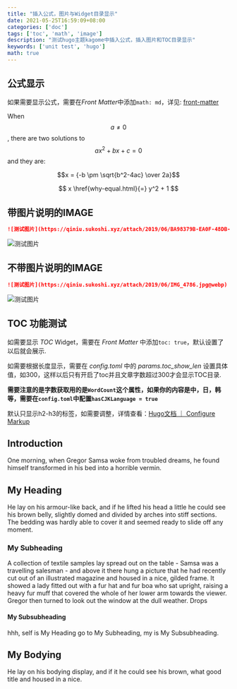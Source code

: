 ```yaml
---
title: "插入公式，图片与Widget目录显示"
date: 2021-05-25T16:59:09+08:00
categories: ['doc']
tags: ['toc', 'math', 'image']
description: "测试hugo主题kagome中插入公式，插入图片和TOC目录显示"
keywords: ['unit test', 'hugo']
math: true
---
```


## 公式显示

如果需要显示公式，需要在*Front Matter*中添加`math: md`，详见: [front-matter](https://gohugo.io/content-management/front-matter/)

When $$a \ne 0$$, there are two solutions to $$ax^2 + bx + c = 0$$ and they are:

$$x = {-b \pm \sqrt{b^2-4ac} \over 2a}$$

$$
x \href{why-equal.html}{=} y^2 + 1
$$

## 带图片说明的IMAGE

```md
![测试图片](https://qiniu.sukoshi.xyz/attach/2019/06/BA98379B-EA0F-48DB-B6E1-D475D6BC4AB2.jpg@webp "中和街道")
```

![测试图片](https://qiniu.sukoshi.xyz/attach/2019/06/BA98379B-EA0F-48DB-B6E1-D475D6BC4AB2.jpg@webp "中和街道")

## 不带图片说明的IMAGE

```md
![测试图片](https://qiniu.sukoshi.xyz/attach/2019/06/IMG_4786.jpg@webp)
```

![测试图片](https://qiniu.sukoshi.xyz/attach/2019/06/IMG_4786.jpg@webp)


## TOC 功能测试

如需要显示 *TOC* Widget，需要在 *Front Matter* 中添加`toc: true`，默认设置了以后就会展示.

如需要根据长度显示，需要在 *config.toml* 中的 *params.toc_show_len* 设置具体值，如300，这样以后只有开启了toc并且文章字数超过300才会显示TOC目录.

**需要注意的是字数获取用的是`WordCount`这个属性，如果你的内容是中，日，韩等，需要在`config.toml`中配置`hasCJKLanguage = true`**

默认只显示h2-h3的标签，如需要调整，详情查看：[Hugo文档 ｜ Configure Markup](https://gohugo.io/getting-started/configuration-markup#table-of-contents)

## Introduction

One morning, when Gregor Samsa woke from troubled dreams, he found himself transformed in his bed into a horrible vermin.

## My Heading

He lay on his armour-like back, and if he lifted his head a little he could see his brown belly, slightly domed and divided by arches into stiff sections. The bedding was hardly able to cover it and seemed ready to slide off any moment.

### My Subheading

A collection of textile samples lay spread out on the table - Samsa was a travelling salesman - and above it there hung a picture that he had recently cut out of an illustrated magazine and housed in a nice, gilded frame. It showed a lady fitted out with a fur hat and fur boa who sat upright, raising a heavy fur muff that covered the whole of her lower arm towards the viewer. Gregor then turned to look out the window at the dull weather. Drops

#### My Subsubheading

hhh, self is My Heading go to My Subheading, my is My Subsubheading.

## My Bodying

He lay on his bodying display, and if it he could see his brown, what good title and housed in a nice.